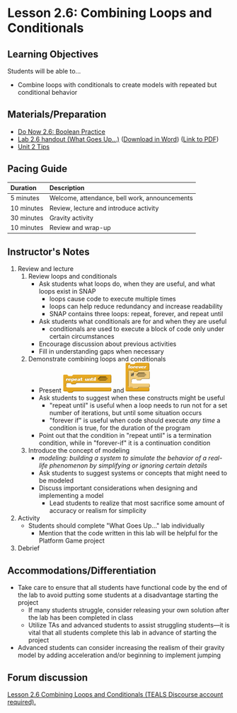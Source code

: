 # Lesson 2.6: Combining Loops and Conditionals

## Learning Objectives

Students will be able to...

* Combine loops with conditionals to create models with repeated but conditional behavior

## Materials/Preparation

* [Do Now 2.6: Boolean Practice](do_now_26.md)
* [Lab 2.6 handout \(What Goes Up...\)](lab_26.md) \([Download in Word](https://github.com/TEALSK12/introduction-to-computer-science/raw/master/Unit%202%20Word/Lab%202.6%20What%20Goes%20Up.docx)\) \([Link to PDF](https://github.com/TEALSK12/introduction-to-computer-science/raw/master/Unit%202%20PDF/Lab%202.6%20What%20Goes%20Up.pdf)\)
* [Unit 2 Tips](https://github.com/doingweb/introduction-to-computer-science/tree/2be097d7d27009602b7796d96f71602e46923ac4/unit_2_tips.md)

## Pacing Guide

| Duration | Description |
| :--- | :--- |
| 5 minutes | Welcome, attendance, bell work, announcements |
| 10 minutes | Review, lecture and introduce activity |
| 30 minutes | Gravity activity |
| 10 minutes | Review and wrap-up |

## Instructor's Notes

1. Review and lecture
   1. Review loops and conditionals
      * Ask students what loops do, when they are useful, and what loops exist in SNAP
        * loops cause code to execute multiple times
        * loops can help reduce redundancy and increase readability
        * SNAP contains three loops: repeat, forever, and repeat until
      * Ask students what conditionals are for and when they are useful
        * conditionals are used to execute a block of code only under certain circumstances
      * Encourage discussion about previous activities
      * Fill in understanding gaps when necessary
   2. Demonstrate combining loops and conditionals
      * Present ![](../../.gitbook/assets/repeat-until.png) and ![](../../.gitbook/assets/foreverif.png)
      * Ask students to suggest when these constructs might be useful
        * "repeat until" is useful when a loop needs to run not for a set number of iterations, but until some situation occurs
        * "forever if" is useful when code should execute _any time_ a condition is true, for the duration of the program
      * Point out that the condition in "repeat until" is a termination condition, while in "forever-if" it is a continuation condition
   3. Introduce the concept of modeling
      * _modeling: building a system to simulate the behavior of a real-life phenomenon by simplifying or ignoring certain details_
      * Ask students to suggest systems or concepts that might need to be modeled
      * Discuss important considerations when designing and implementing a model
        * Lead students to realize that most sacrifice some amount of accuracy or realism for simplicity
2. Activity
   * Students should complete "What Goes Up..." lab individually
     * Mention that the code written in this lab will be helpful for the Platform Game project
3. Debrief

## Accommodations/Differentiation

* Take care to ensure that all students have functional code by the end of the lab to avoid putting some students at a disadvantage starting the project
  * If many students struggle, consider releasing your own solution after the lab has been completed in class
  * Utilize TAs and advanced students to assist struggling students—it is vital that all students complete this lab in advance of starting the project
* Advanced students can consider increasing the realism of their gravity model by adding acceleration and/or beginning to implement jumping

## Forum discussion

 [Lesson 2.6 Combining Loops and Conditionals \(TEALS Discourse account required\).](http://forums.tealsk12.org/c/intro-unit-2-loops/lesson-2-6-combining-loops-and-conditionals)

